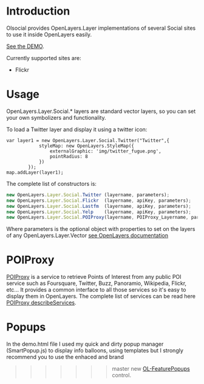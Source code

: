 # Introduction

Olsocial provides OpenLayers.Layer implementations of several Social sites to use it inside OpenLayers easily.

[See the DEMO](http://alrocar.github.io/olsocial/demo.html).


Currently supported sites are:

* Flickr

# Usage

OpenLayers.Layer.Social.* layers are standard vector layers, so you can set your own symbolizers and functionality.

To load a Twitter layer and display it using a twitter icon:

```javascipt
var layer1 = new OpenLayers.Layer.Social.Twitter("Twitter",{
			styleMap: new OpenLayers.StyleMap({
				externalGraphic: 'img/twitter_fugue.png',
				pointRadius: 8
			})
		});
map.addLayer(layer1);
```

The complete list of constructors is:

```javascript
new OpenLayers.Layer.Social.Twitter (layername, parameters);
new OpenLayers.Layer.Social.Flickr  (layername, apiKey, parameters);
new OpenLayers.Layer.Social.Lastfm  (layername, apiKey, parameters);
new OpenLayers.Layer.Social.Yelp    (layername, apiKey, parameters);
new OpenLayers.Layer.Social.POIProxy(layername, POIProxy_Layername, parameters);
```

Where parameters is the optional object with properties to set on the layers of any OpenLayers.Layer.Vector [see OpenLayers documentation](http://dev.openlayers.org/releases/OpenLayers-2.10/doc/apidocs/files/OpenLayers/Layer/Vector-js.html#OpenLayers.Layer.Vector.OpenLayers.Layer.Vector)

# POIProxy

[POIProxy](https://github.com/alrocar/POIProxy) is a service to retrieve Points of Interest from any public POI service such as Foursquare, 
Twitter, Buzz, Panoramio, Wikipedia, Flickr, etc... 
It provides a common interface to all those services so it's easy to display them in OpenLayers.
The complete list of services can be read here [POIProxy describeServices](http://poiproxy.mapps.es/describeServices).

# Popups

In the demo.html file I used my quick and dirty popup manager (SmartPopup.js) to display info 
balloons, using templates but I strongly recommend you to use the enhaced and brand 
>>>>>>> master
new [OL-FeaturePopups](https://github.com/jorix/OL-FeaturePopups) control.

